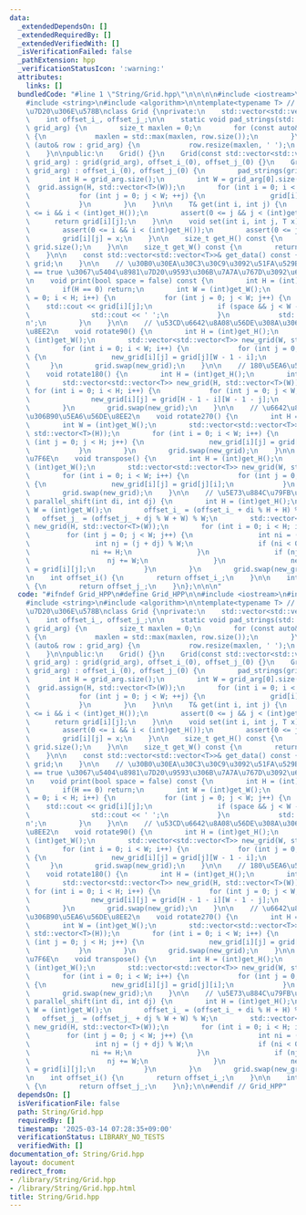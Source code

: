 ```yaml
---
data:
  _extendedDependsOn: []
  _extendedRequiredBy: []
  _extendedVerifiedWith: []
  _isVerificationFailed: false
  _pathExtension: hpp
  _verificationStatusIcon: ':warning:'
  attributes:
    links: []
  bundledCode: "#line 1 \"String/Grid.hpp\"\n\n\n\n#include <iostream>\n#include <vector>\n\
    #include <string>\n#include <algorithm>\n\ntemplate<typename T> // \u5404\u8981\
    \u7D20\u306E\u578B\nclass Grid {\nprivate:\n    std::vector<std::vector<T>> grid;\n\
    \    int offset_i_, offset_j_;\n\n    static void pad_strings(std::vector<std::string>&\
    \ grid_arg) {\n        size_t maxlen = 0;\n        for (const auto& row : grid_arg)\
    \ {\n            maxlen = std::max(maxlen, row.size());\n        }\n        for\
    \ (auto& row : grid_arg) {\n            row.resize(maxlen, ' ');\n        }\n\
    \    }\n\npublic:\n    Grid() {}\n    Grid(const std::vector<std::vector<T>>&\
    \ grid_arg) : grid(grid_arg), offset_i_(0), offset_j_(0) {}\n    Grid(std::vector<std::string>\
    \ grid_arg) : offset_i_(0), offset_j_(0) {\n        pad_strings(grid_arg);\n \
    \       int H = grid_arg.size();\n        int W = grid_arg[0].size();\n      \
    \  grid.assign(H, std::vector<T>(W));\n        for (int i = 0; i < H; ++i) {\n\
    \            for (int j = 0; j < W; ++j) {\n                grid[i][j] = grid_arg[i][j];\n\
    \            }\n        }\n    }\n\n    T& get(int i, int j) {\n        assert(0\
    \ <= i && i < (int)get_H());\n        assert(0 <= j && j < (int)get_W());\n  \
    \      return grid[i][j];\n    }\n\n    void set(int i, int j, T x) const {\n\
    \        assert(0 <= i && i < (int)get_H());\n        assert(0 <= j && j < (int)get_W());\n\
    \        grid[i][j] = x;\n    }\n\n    size_t get_H() const {\n        return\
    \ grid.size();\n    }\n\n    size_t get_W() const {\n        return grid[0].size();\n\
    \    }\n\n    const std::vector<std::vector<T>>& get_data() const {\n        return\
    \ grid;\n    }\n\n    // \u30B0\u30EA\u30C3\u30C9\u3092\u51FA\u529B\uFF08space\
    \ == true \u3067\u5404\u8981\u7D20\u9593\u306B\u7A7A\u767D\u3092\u633F\u5165\uFF09\
    \n    void print(bool space = false) const {\n        int H = (int)get_H();\n\
    \        if(H == 0) return;\n        int W = (int)get_W();\n        for (int i\
    \ = 0; i < H; i++) {\n            for (int j = 0; j < W; j++) {\n            \
    \    std::cout << grid[i][j];\n                if (space && j < W - 1)\n     \
    \               std::cout << ' ';\n            }\n            std::cout << '\\\
    n';\n        }\n    }\n\n    // \u53CD\u6642\u8A08\u56DE\u308A\u306B90\u5EA6\u56DE\
    \u8EE2\n    void rotate90() {\n        int H = (int)get_H();\n        int W =\
    \ (int)get_W();\n        std::vector<std::vector<T>> new_grid(W, std::vector<T>(H));\n\
    \        for (int i = 0; i < W; i++) {\n            for (int j = 0; j < H; j++)\
    \ {\n                new_grid[i][j] = grid[j][W - 1 - i];\n            }\n   \
    \     }\n        grid.swap(new_grid);\n    }\n\n    // 180\u5EA6\u56DE\u8EE2\n\
    \    void rotate180() {\n        int H = (int)get_H();\n        int W = (int)get_W();\n\
    \        std::vector<std::vector<T>> new_grid(H, std::vector<T>(W));\n       \
    \ for (int i = 0; i < H; i++) {\n            for (int j = 0; j < W; j++) {\n \
    \               new_grid[i][j] = grid[H - 1 - i][W - 1 - j];\n            }\n\
    \        }\n        grid.swap(new_grid);\n    }\n\n    // \u6642\u8A08\u56DE\u308A\
    \u306B90\u5EA6\u56DE\u8EE2\n    void rotate270() {\n        int H = (int)get_H();\n\
    \        int W = (int)get_W();\n        std::vector<std::vector<T>> new_grid(W,\
    \ std::vector<T>(H));\n        for (int i = 0; i < W; i++) {\n            for\
    \ (int j = 0; j < H; j++) {\n                new_grid[i][j] = grid[H - 1 - j][i];\n\
    \            }\n        }\n        grid.swap(new_grid);\n    }\n\n    // \u8EE2\
    \u7F6E\n    void transpose() {\n        int H = (int)get_H();\n        int W =\
    \ (int)get_W();\n        std::vector<std::vector<T>> new_grid(W, std::vector<T>(H));\n\
    \        for (int i = 0; i < W; i++) {\n            for (int j = 0; j < H; j++)\
    \ {\n                new_grid[i][j] = grid[j][i];\n            }\n        }\n\
    \        grid.swap(new_grid);\n    }\n\n    // \u5E73\u884C\u79FB\u52D5\n    void\
    \ parallel_shift(int di, int dj) {\n        int H = (int)get_H();\n        int\
    \ W = (int)get_W();\n        offset_i_ = (offset_i_ + di % H + H) % H;\n     \
    \   offset_j_ = (offset_j_ + dj % W + W) % W;\n        std::vector<std::vector<T>>\
    \ new_grid(H, std::vector<T>(W));\n        for (int i = 0; i < H; i++) {\n   \
    \         for (int j = 0; j < W; j++) {\n                int ni = (i + di) % H;\n\
    \                int nj = (j + dj) % W;\n                if (ni < 0) {\n     \
    \               ni += H;\n                }\n                if (nj < 0) {\n \
    \                   nj += W;\n                }\n                new_grid[ni][nj]\
    \ = grid[i][j];\n            }\n        }\n        grid.swap(new_grid);\n    }\n\
    \n    int offset_i() {\n        return offset_i_;\n    }\n\n    int offset_j()\
    \ {\n        return offset_j_;\n    }\n};\n\n\n"
  code: "#ifndef Grid_HPP\n#define Grid_HPP\n\n#include <iostream>\n#include <vector>\n\
    #include <string>\n#include <algorithm>\n\ntemplate<typename T> // \u5404\u8981\
    \u7D20\u306E\u578B\nclass Grid {\nprivate:\n    std::vector<std::vector<T>> grid;\n\
    \    int offset_i_, offset_j_;\n\n    static void pad_strings(std::vector<std::string>&\
    \ grid_arg) {\n        size_t maxlen = 0;\n        for (const auto& row : grid_arg)\
    \ {\n            maxlen = std::max(maxlen, row.size());\n        }\n        for\
    \ (auto& row : grid_arg) {\n            row.resize(maxlen, ' ');\n        }\n\
    \    }\n\npublic:\n    Grid() {}\n    Grid(const std::vector<std::vector<T>>&\
    \ grid_arg) : grid(grid_arg), offset_i_(0), offset_j_(0) {}\n    Grid(std::vector<std::string>\
    \ grid_arg) : offset_i_(0), offset_j_(0) {\n        pad_strings(grid_arg);\n \
    \       int H = grid_arg.size();\n        int W = grid_arg[0].size();\n      \
    \  grid.assign(H, std::vector<T>(W));\n        for (int i = 0; i < H; ++i) {\n\
    \            for (int j = 0; j < W; ++j) {\n                grid[i][j] = grid_arg[i][j];\n\
    \            }\n        }\n    }\n\n    T& get(int i, int j) {\n        assert(0\
    \ <= i && i < (int)get_H());\n        assert(0 <= j && j < (int)get_W());\n  \
    \      return grid[i][j];\n    }\n\n    void set(int i, int j, T x) const {\n\
    \        assert(0 <= i && i < (int)get_H());\n        assert(0 <= j && j < (int)get_W());\n\
    \        grid[i][j] = x;\n    }\n\n    size_t get_H() const {\n        return\
    \ grid.size();\n    }\n\n    size_t get_W() const {\n        return grid[0].size();\n\
    \    }\n\n    const std::vector<std::vector<T>>& get_data() const {\n        return\
    \ grid;\n    }\n\n    // \u30B0\u30EA\u30C3\u30C9\u3092\u51FA\u529B\uFF08space\
    \ == true \u3067\u5404\u8981\u7D20\u9593\u306B\u7A7A\u767D\u3092\u633F\u5165\uFF09\
    \n    void print(bool space = false) const {\n        int H = (int)get_H();\n\
    \        if(H == 0) return;\n        int W = (int)get_W();\n        for (int i\
    \ = 0; i < H; i++) {\n            for (int j = 0; j < W; j++) {\n            \
    \    std::cout << grid[i][j];\n                if (space && j < W - 1)\n     \
    \               std::cout << ' ';\n            }\n            std::cout << '\\\
    n';\n        }\n    }\n\n    // \u53CD\u6642\u8A08\u56DE\u308A\u306B90\u5EA6\u56DE\
    \u8EE2\n    void rotate90() {\n        int H = (int)get_H();\n        int W =\
    \ (int)get_W();\n        std::vector<std::vector<T>> new_grid(W, std::vector<T>(H));\n\
    \        for (int i = 0; i < W; i++) {\n            for (int j = 0; j < H; j++)\
    \ {\n                new_grid[i][j] = grid[j][W - 1 - i];\n            }\n   \
    \     }\n        grid.swap(new_grid);\n    }\n\n    // 180\u5EA6\u56DE\u8EE2\n\
    \    void rotate180() {\n        int H = (int)get_H();\n        int W = (int)get_W();\n\
    \        std::vector<std::vector<T>> new_grid(H, std::vector<T>(W));\n       \
    \ for (int i = 0; i < H; i++) {\n            for (int j = 0; j < W; j++) {\n \
    \               new_grid[i][j] = grid[H - 1 - i][W - 1 - j];\n            }\n\
    \        }\n        grid.swap(new_grid);\n    }\n\n    // \u6642\u8A08\u56DE\u308A\
    \u306B90\u5EA6\u56DE\u8EE2\n    void rotate270() {\n        int H = (int)get_H();\n\
    \        int W = (int)get_W();\n        std::vector<std::vector<T>> new_grid(W,\
    \ std::vector<T>(H));\n        for (int i = 0; i < W; i++) {\n            for\
    \ (int j = 0; j < H; j++) {\n                new_grid[i][j] = grid[H - 1 - j][i];\n\
    \            }\n        }\n        grid.swap(new_grid);\n    }\n\n    // \u8EE2\
    \u7F6E\n    void transpose() {\n        int H = (int)get_H();\n        int W =\
    \ (int)get_W();\n        std::vector<std::vector<T>> new_grid(W, std::vector<T>(H));\n\
    \        for (int i = 0; i < W; i++) {\n            for (int j = 0; j < H; j++)\
    \ {\n                new_grid[i][j] = grid[j][i];\n            }\n        }\n\
    \        grid.swap(new_grid);\n    }\n\n    // \u5E73\u884C\u79FB\u52D5\n    void\
    \ parallel_shift(int di, int dj) {\n        int H = (int)get_H();\n        int\
    \ W = (int)get_W();\n        offset_i_ = (offset_i_ + di % H + H) % H;\n     \
    \   offset_j_ = (offset_j_ + dj % W + W) % W;\n        std::vector<std::vector<T>>\
    \ new_grid(H, std::vector<T>(W));\n        for (int i = 0; i < H; i++) {\n   \
    \         for (int j = 0; j < W; j++) {\n                int ni = (i + di) % H;\n\
    \                int nj = (j + dj) % W;\n                if (ni < 0) {\n     \
    \               ni += H;\n                }\n                if (nj < 0) {\n \
    \                   nj += W;\n                }\n                new_grid[ni][nj]\
    \ = grid[i][j];\n            }\n        }\n        grid.swap(new_grid);\n    }\n\
    \n    int offset_i() {\n        return offset_i_;\n    }\n\n    int offset_j()\
    \ {\n        return offset_j_;\n    }\n};\n\n#endif // Grid_HPP"
  dependsOn: []
  isVerificationFile: false
  path: String/Grid.hpp
  requiredBy: []
  timestamp: '2025-03-14 07:28:35+09:00'
  verificationStatus: LIBRARY_NO_TESTS
  verifiedWith: []
documentation_of: String/Grid.hpp
layout: document
redirect_from:
- /library/String/Grid.hpp
- /library/String/Grid.hpp.html
title: String/Grid.hpp
---
```

